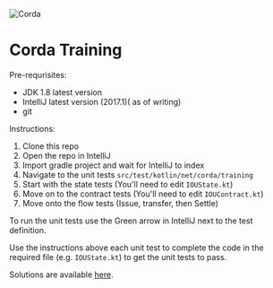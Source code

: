 ![Corda](https://www.corda.net/wp-content/uploads/2016/11/fg005_corda_b.png)

# Corda Training

Pre-requrisites:

* JDK 1.8 latest version
* IntelliJ latest version (2017.1)( as of writing)
* git

Instructions:

1. Clone this repo
2. Open the repo in IntelliJ
3. Import gradle project and wait for IntelliJ to index
4. Navigate to the unit tests `src/test/kotlin/net/corda/training`
5. Start with the state tests (You'll need to edit `IOUState.kt`)
6. Move on to the contract tests (You'll need to edit `IOUContract.kt`)
7. Move onto the flow tests (Issue, transfer, then Settle) 

To run the unit tests use the Green arrow in IntelliJ next to the test definition.

Use the instructions above each unit test to complete the code in the required file (e.g. `IOUState.kt`) to get the unit tests to pass.

Solutions are available [here](https://github.com/roger3cev/corda-training-solutions).



